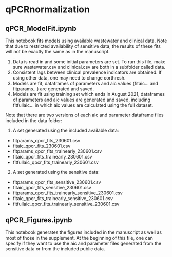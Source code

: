 # qPCRnormalization

## qPCR_ModelFit.ipynb 
This notebook fits models using available wastewater and clinical data.  Note that due to restricted availability of sensitive data, the results of these fits will not be exactly the same as in the manuscript.  

1. Data is read in and some initial parameters are set.  To run this file, make sure wastewater.csv and clinical.csv are both in a subfolder called data.  
2. Consistent lags between clinical prevalence indicators are obtained.  If using other data, one may need to change corthresh.
3. Models are fit, dataframes of parameters and aic values (fitaic... and fitparams...) are generated and saved.
4. Models are fit using training set which ends in August 2021, dataframes of parameters and aic values are generated and saved, including fitfullaic... in which aic values are calculated using the full dataset.

Note that there are two versions of each aic and parameter dataframe files included in the data folder:  
1. A set generated using the included available data:  
  - fitparams_qpcr_fits_230601.csv  
  - fitaic_qpcr_fits_230601.csv  
  - fitparams_qpcr_fits_trainearly_230601.csv  
  - fitaic_qpcr_fits_trainearly_230601.csv  
  - fitfullaic_qpcr_fits_trainearly_230601.csv  
2. A set generated using the sensitive data:  
  - fitparams_qpcr_fits_sensitive_230601.csv  
  - fitaic_qpcr_fits_sensitive_230601.csv  
  - fitparams_qpcr_fits_trainearly_sensitive_230601.csv  
  - fitaic_qpcr_fits_trainearly_sensitive_230601.csv  
  - fitfullaic_qpcr_fits_trainearly_sensitive_230601.csv  

## qPCR_Figures.ipynb
This notebook generates the figures included in the manuscript as well as most of those in the supplement.  At the beginning of this file, one can specify if they want to use the aic and parameter files generated from the sensitive data or from the included public data. 
